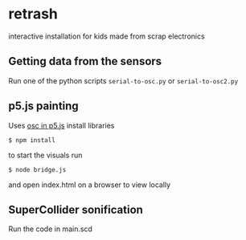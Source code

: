 # retrash
interactive installation for kids made from scrap electronics

## Getting data from the sensors

Run one of the python scripts `serial-to-osc.py` or `serial-to-osc2.py`

## p5.js painting
Uses [osc in p5.js](https://github.com/genekogan/p5js-osc)
install libraries 
~~~
$ npm install
~~~
to start the visuals run 
~~~
$ node bridge.js
~~~
and open index.html on a browser to view locally



## SuperCollider sonification

Run the code in main.scd